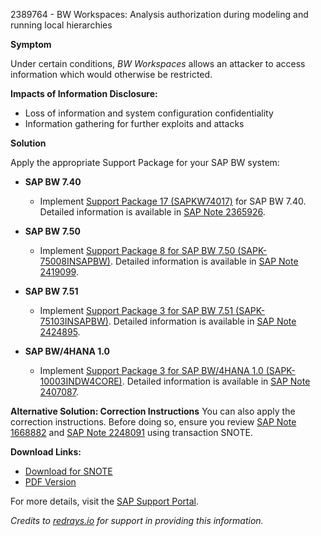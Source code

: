 2389764 - BW Workspaces: Analysis authorization during modeling and running local hierarchies

**Symptom**

Under certain conditions, *BW Workspaces* allows an attacker to access information which would otherwise be restricted.

**Impacts of Information Disclosure:**
- Loss of information and system configuration confidentiality
- Information gathering for further exploits and attacks

**Solution**

Apply the appropriate Support Package for your SAP BW system:

- **SAP BW 7.40**
  - Implement [Support Package 17 (SAPKW74017)](https://me.sap.com/supportpackage/SAPKW74017) for SAP BW 7.40. Detailed information is available in [SAP Note 2365926](https://me.sap.com/notes/2365926).

- **SAP BW 7.50**
  - Implement [Support Package 8 for SAP BW 7.50 (SAPK-75008INSAPBW)](https://me.sap.com/supportpackage/SAPK-75008INSAPBW). Detailed information is available in [SAP Note 2419099](https://me.sap.com/notes/2419099).

- **SAP BW 7.51**
  - Implement [Support Package 3 for SAP BW 7.51 (SAPK-75103INSAPBW)](https://me.sap.com/supportpackage/SAPK-75103INSAPBW). Detailed information is available in [SAP Note 2424895](https://me.sap.com/notes/2424895).

- **SAP BW/4HANA 1.0**
  - Implement [Support Package 3 for SAP BW/4HANA 1.0 (SAPK-10003INDW4CORE)](https://me.sap.com/supportpackage/SAPK-10003INDW4CORE). Detailed information is available in [SAP Note 2407087](https://me.sap.com/notes/2407087).

**Alternative Solution: Correction Instructions**
You can also apply the correction instructions. Before doing so, ensure you review [SAP Note 1668882](https://me.sap.com/notes/1668882) and [SAP Note 2248091](https://me.sap.com/notes/2248091) using transaction SNOTE.

**Download Links:**
- [Download for SNOTE](https://notesdownloads.sap.com/note/0040000018752002017)
- [PDF Version](https://userapps.support.sap.com/sap/support/sfm/notes/print/0002389764?language=en-US&token=F46B1D3A9F3175E24E8DA474B7EF06C4)

For more details, visit the [SAP Support Portal](https://me.sap.com/notes/2389764).

_Credits to [redrays.io](https://redrays.io) for support in providing this information._